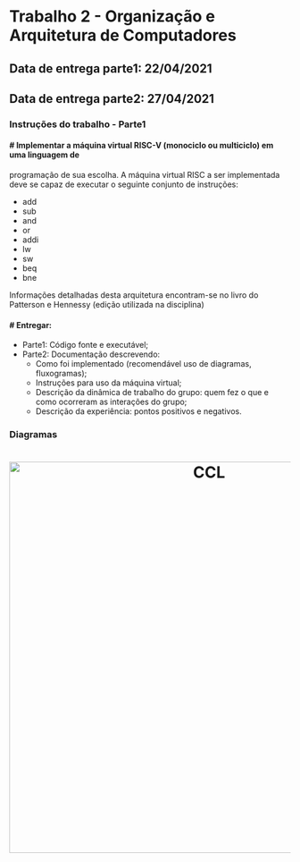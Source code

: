 # Trabalho 2 - Organização e Arquitetura de Computadores

## Data de entrega parte1: 22/04/2021

## Data de entrega parte2: 27/04/2021

### Instruções do trabalho - Parte1

#### # Implementar a máquina virtual RISC-V (monociclo ou multiciclo) em uma linguagem de

programação de sua escolha. A máquina virtual RISC a ser implementada deve se capaz de
executar o seguinte conjunto de instruções:

- add
- sub
- and
- or
- addi
- lw
- sw
- beq
- bne

Informações detalhadas desta arquitetura encontram-se no livro do Patterson e Hennessy
(edição utilizada na disciplina)

#### # Entregar:

- Parte1: Código fonte e executável;
- Parte2: Documentação descrevendo:
  - Como foi implementado (recomendável uso de diagramas, fluxogramas);
  - Instruções para uso da máquina virtual;
  - Descrição da dinâmica de trabalho do grupo: quem fez o que e como ocorreram as interações do grupo;
  - Descrição da experiência: pontos positivos e negativos.

### Diagramas

<h1 align="center">
    <img alt="CCL" title="M-E-R" src="https://github.com/arcanjolevi/trabalho2_OAC/blob/main/docs/model.png" width="700px" />
</h1>
